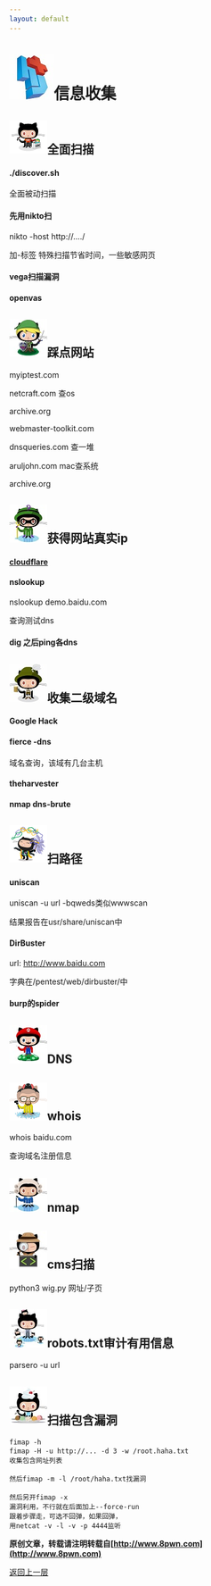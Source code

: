 ```yaml
---
layout: default
---
```

# ![](../img/hj.jpg)信息收集

## ![](../img/github17.png)全面扫描
#### ./discover.sh
全面被动扫描
#### 先用nikto扫
nikto -host http://..../

加-标签 特殊扫描节省时间，一些敏感网页
#### vega扫描漏洞
#### openvas
## ![](../img/github18.png)踩点网站
myiptest.com

netcraft.com 查os

archive.org

webmaster-toolkit.com

dnsqueries.com 查一堆

aruljohn.com mac查系统

archive.org
## ![](../img/github19.png)获得网站真实ip
#### [cloudflare](http://cloudflare-watch.org.statstool.com)
#### nslookup
nslookup demo.baidu.com

查询测试dns
#### dig 之后ping各dns
## ![](../img/github20.png)收集二级域名
#### Google Hack
#### fierce -dns
域名查询，该域有几台主机
#### theharvester
#### nmap dns-brute
## ![](../img/github21.png)扫路径
#### uniscan
uniscan -u url -bqweds类似wwwscan

结果报告在usr/share/uniscan中
#### DirBuster
url: http://www.baidu.com

字典在/pentest/web/dirbuster/中
#### burp的spider
## ![](../img/github22.png)DNS
## ![](../img/github23.png)whois
whois baidu.com

查询域名注册信息
## ![](../img/github24.png)nmap
## ![](../img/github25.png)cms扫描
python3 wig.py 网址/子页
## ![](../img/github26.png)robots.txt审计有用信息
parsero -u url
## ![](../img/github28.png)扫描包含漏洞
```
fimap -h
fimap -H -u http://... -d 3 -w /root.haha.txt
收集包含网址列表

然后fimap -m -l /root/haha.txt找漏洞

然后另开fimap -x
漏洞利用，不行就在后面加上--force-run
跟着步骤走，可选不回弹，如果回弹，
用netcat -v -l -v -p 4444监听
```


__原创文章，转载请注明转载自[http://www.8pwn.com](http://www.8pwn.com)__

[返回上一层](./web)
